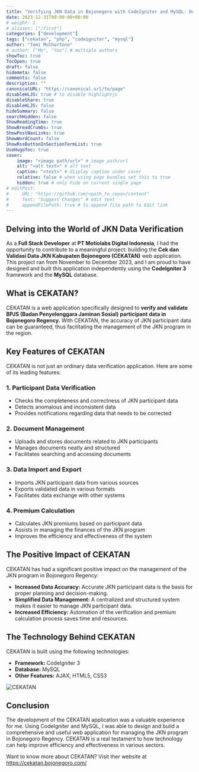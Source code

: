 ```yaml
---
title: "Verifying JKN Data in Bojonegoro with CodeIgniter and MySQL: Developing the CEKATAN Application"
date: 2023-12-31T00:00:00+00:00
# weight: 1
# aliases: ["/first"]
categories: ["development"]
tags: ["cekatan", "php", "codeigniter", "mysql"]
author: "Tomi Mulhartono"
# author: ["Me", "You"] # multiple authors
showToc: true
TocOpen: true
draft: false
hidemeta: false
comments: false
description: ""
canonicalURL: "https://canonical.url/to/page"
disableHLJS: true # to disable highlightjs
disableShare: true
disableHLJS: false
hideSummary: false
searchHidden: false
ShowReadingTime: true
ShowBreadCrumbs: true
ShowPostNavLinks: true
ShowWordCount: false
ShowRssButtonInSectionTermList: true
UseHugoToc: true
cover:
    image: "<image path/url>" # image path/url
    alt: "<alt text>" # alt text
    caption: "<text>" # display caption under cover
    relative: false # when using page bundles set this to true
    hidden: true # only hide on current single page
# editPost:
#     URL: "https://github.com/<path_to_repo>/content"
#     Text: "Suggest Changes" # edit text
#     appendFilePath: true # to append file path to Edit link
---
```


## Delving into the World of JKN Data Verification

As a **Full Stack Developer** at **PT Motiolabs Digital Indonesia**, I had the opportunity to contribute to a meaningful project: building the **Cek dan Validasi Data JKN Kabupaten Bojonegoro (CEKATAN)** web application. This project ran from November to December 2023, and I am proud to have designed and built this application independently using the **CodeIgniter 3** framework and the **MySQL** database.

## What is CEKATAN?

CEKATAN is a web application specifically designed to **verify and validate BPJS (Badan Penyelenggara Jaminan Sosial) participant data in Bojonegoro Regency.** With CEKATAN, the accuracy of JKN participant data can be guaranteed, thus facilitating the management of the JKN program in the region.

## Key Features of CEKATAN
CEKATAN is not just an ordinary data verification application. Here are some of its leading features:

### 1. Participant Data Verification

- Checks the completeness and correctness of JKN participant data
- Detects anomalous and inconsistent data
- Provides notifications regarding data that needs to be corrected

### 2. Document Management

- Uploads and stores documents related to JKN participants
- Manages documents neatly and structured
- Facilitates searching and accessing documents

### 3. Data Import and Export

- Imports JKN participant data from various sources
- Exports validated data in various formats
- Facilitates data exchange with other systems

### 4. Premium Calculation

- Calculates JKN premiums based on participant data
- Assists in managing the finances of the JKN program
- Improves the efficiency and effectiveness of the system

## The Positive Impact of CEKATAN

CEKATAN has had a significant positive impact on the management of the JKN program in Bojonegoro Regency:

- **Increased Data Accuracy:** Accurate JKN participant data is the basis for proper planning and decision-making.
- **Simplified Data Management:** A centralized and structured system makes it easier to manage JKN participant data.
- **Increased Efficiency:** Automation of the verification and premium calculation process saves time and resources.

## The Technology Behind CEKATAN

CEKATAN is built using the following technologies:

- **Framework:** CodeIgniter 3
- **Database:** MySQL
- **Other Features:** AJAX, HTML5, CSS3

![CEKATAN](/images/cekatan.png)

## Conclusion

The development of the CEKATAN application was a valuable experience for me. Using CodeIgniter and MySQL, I was able to design and build a comprehensive and useful web application for managing the JKN program in Bojonegoro Regency. CEKATAN is a real testament to how technology can help improve efficiency and effectiveness in various sectors.

Want to know more about CEKATAN? Visit ther website at https://cekatan.bojonegoro.com/